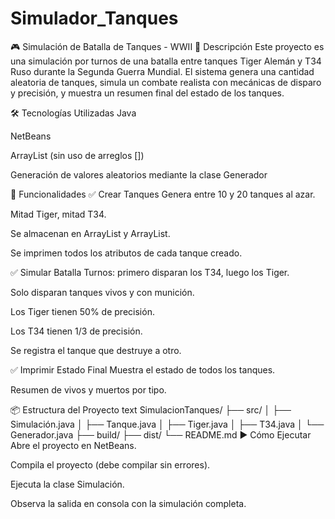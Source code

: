 # Simulador_Tanques
🎮 Simulación de Batalla de Tanques - WWII
📖 Descripción
Este proyecto es una simulación por turnos de una batalla entre tanques Tiger Alemán y T34 Ruso durante la Segunda Guerra Mundial.
El sistema genera una cantidad aleatoria de tanques, simula un combate realista con mecánicas de disparo y precisión, y muestra un resumen final del estado de los tanques.

🛠️ Tecnologías Utilizadas
Java

NetBeans

ArrayList (sin uso de arreglos [])

Generación de valores aleatorios mediante la clase Generador

🎯 Funcionalidades
✅ Crear Tanques
Genera entre 10 y 20 tanques al azar.

Mitad Tiger, mitad T34.

Se almacenan en ArrayList<Tiger> y ArrayList<T34>.

Se imprimen todos los atributos de cada tanque creado.

✅ Simular Batalla
Turnos: primero disparan los T34, luego los Tiger.

Solo disparan tanques vivos y con munición.

Los Tiger tienen 50% de precisión.

Los T34 tienen 1/3 de precisión.

Se registra el tanque que destruye a otro.

✅ Imprimir Estado Final
Muestra el estado de todos los tanques.

Resumen de vivos y muertos por tipo.

📦 Estructura del Proyecto
text
SimulacionTanques/
├── src/
│   ├── Simulación.java
│   ├── Tanque.java
│   ├── Tiger.java
│   ├── T34.java
│   └── Generador.java
├── build/
├── dist/
└── README.md
▶️ Cómo Ejecutar
Abre el proyecto en NetBeans.

Compila el proyecto (debe compilar sin errores).

Ejecuta la clase Simulación.

Observa la salida en consola con la simulación completa.
